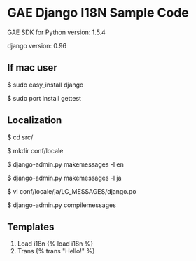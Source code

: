 GAE Django I18N Sample Code
=============

GAE SDK for Python version: 1.5.4

django version: 0.96

If mac user
------

$ sudo easy_install django

$ sudo port install gettest

Localization
-------

$ cd src/

$ mkdir conf/locale

$ django-admin.py makemessages -l en

$ django-admin.py makemessages -l ja

$ vi conf/locale/ja/LC_MESSAGES/django.po

$ django-admin.py compilemessages

Templates
-------

1. Load i18n
{% load i18n %}
2. Trans
{% trans "Hello!" %}

